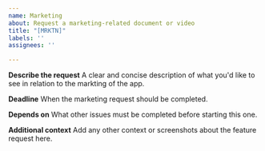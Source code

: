 ```yaml
---
name: Marketing
about: Request a marketing-related document or video
title: "[MRKTN]"
labels: ''
assignees: ''

---
```


**Describe the request**
A clear and concise description of what you'd like to see in relation to the markting of the app.

**Deadline**
When the marketing request should be completed.

**Depends on**
What other issues must be completed before starting this one.

**Additional context**
Add any other context or screenshots about the feature request here.